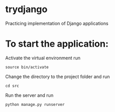 # trydjango
Practicing implementation of Django applications

# To start the application:

Activate the virtual environment run

`source bin/activate`

Change the directory to the project folder and run

`cd src`

Run the server and run

`python manage.py runserver`

